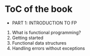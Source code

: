 # ToC of the book
* PART 1: INTRODUCTION TO FP
1. What is functional programming?
2. Getting started
3. Functional data structures
4. Handling errors without exceptions
